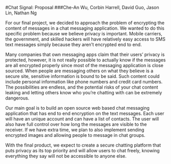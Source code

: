 #Chat Signal: Proposal
###Che-An Wu, Corbin Harrell, David Guo, Jason Lin, Nathan Ng

For our final project, we decided to approach the problem of encrypting the content of messages in a chat messaging application. We wanted to do this specific problem because we believe privacy is important. Mobile carriers, the government, and skilled hackers will have relatively easy access to SMS text messages simply because they aren’t encrypted end to end. 

Many companies that own messaging apps claim that their users’ privacy is protected, however, it is not really possible to actually know if the messages are all encrypted properly since most of the messaging application is close sourced. When people are messaging others on what they believe is a secure site, sensitive information is bound to be said. Such content could include personal information like phone numbers and credit card numbers. The possibilities are endless, and the potential risks of your chat content leaking and letting others know who you’re chatting with can be extremely dangerous.

Our main goal is to build an open source web based chat messaging application that has end to end encryption on the text messages. Each user will have an unique account and can have a list of contacts. The user will also have full control over how long the messages are visible to the receiver.  If we have extra time, we plan to also implement sending encrypted images and allowing people to message in chat groups.

With the final product, we expect to create a secure chatting platform that puts privacy as its top priority and will allow users to chat freely, knowing everything they say will not be accessible to anyone else.
